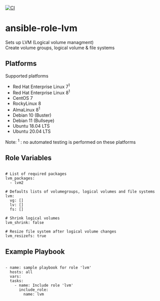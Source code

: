 [![CI](https://github.com/de-it-krachten/ansible-role-lvm/workflows/CI/badge.svg?event=push)](https://github.com/de-it-krachten/ansible-role-lvm/actions?query=workflow%3ACI)


# ansible-role-lvm

Sets up LVM (Logical volume managment)<br>
Create volume groups, logical volume & file systems

Platforms
--------------

Supported platforms

- Red Hat Enterprise Linux 7<sup>1</sup>
- Red Hat Enterprise Linux 8<sup>1</sup>
- CentOS 7
- RockyLinux 8
- AlmaLinux 8<sup>1</sup>
- Debian 10 (Buster)
- Debian 11 (Bullseye)
- Ubuntu 18.04 LTS
- Ubuntu 20.04 LTS

Note:
<sup>1</sup> : no automated testing is performed on these platforms

Role Variables
--------------
<pre><code>
# List of required packages
lvm_packages:
  - lvm2

# Defaults lists of volumegroups, logical volumes and file systems
lvm:
  vg: []
  lv: []
  fs: []

# Shrink logical volumes
lvm_shrink: false

# Resize file system after logical volume changes
lvm_resizefs: true
</pre></code>


Example Playbook
----------------

<pre><code>
- name: sample playbook for role 'lvm'
  hosts: all
  vars:
  tasks:
    - name: Include role 'lvm'
      include_role:
        name: lvm
</pre></code>
